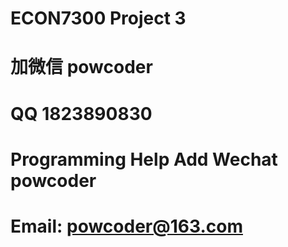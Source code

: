 # ECON7300 Project 3
# 加微信 powcoder

# QQ 1823890830

# Programming Help Add Wechat powcoder

# Email: powcoder@163.com

